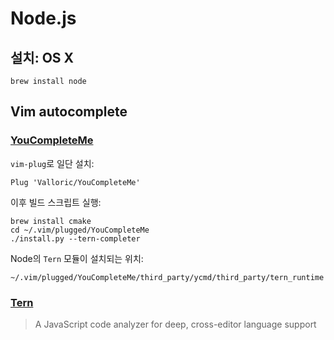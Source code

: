 Node.js
=======

설치: OS X
----

```Shell
brew install node
```

Vim autocomplete
----------------

### [YouCompleteMe](https://github.com/Valloric/YouCompleteMe)

`vim-plug`로 일단 설치:
```Vim
Plug 'Valloric/YouCompleteMe'
```

이후 빌드 스크립트 실행:
```Shell
brew install cmake
cd ~/.vim/plugged/YouCompleteMe
./install.py --tern-completer
```

Node의 `Tern` 모듈이 설치되는 위치:
```
~/.vim/plugged/YouCompleteMe/third_party/ycmd/third_party/tern_runtime
```

### [Tern](https://github.com/ternjs/tern)

> A JavaScript code analyzer for deep, cross-editor language support
